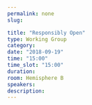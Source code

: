 ```yaml
---
permalink: none
slug:

title: "Responsibly Open"
type: Working Group
category:
date: "2018-09-19"
time: "15:00"
time_slot: "15:00"
duration:
room: Hemisphere B
speakers:
description:
---
```


